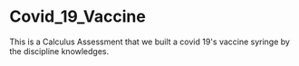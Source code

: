 # Covid_19_Vaccine
This is a Calculus Assessment that we built a covid 19's vaccine syringe by the discipline knowledges. 
